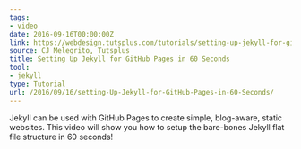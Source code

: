 ```yaml
---
tags:
- video
date: 2016-09-16T00:00:00Z
link: https://webdesign.tutsplus.com/tutorials/setting-up-jekyll-for-github-pages-in-60-seconds--cms-27256
source: CJ Melegrito, Tutsplus
title: Setting Up Jekyll for GitHub Pages in 60 Seconds
tool:
- jekyll
type: Tutorial
url: /2016/09/16/setting-Up-Jekyll-for-GitHub-Pages-in-60-Seconds/
---
```


Jekyll can be used with GitHub Pages to create simple, blog-aware, static websites. This video will show you how to setup the bare-bones Jekyll flat file structure in 60 seconds!





